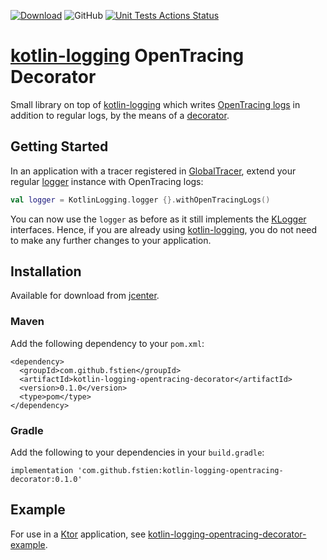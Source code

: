  [![Download](https://api.bintray.com/packages/fstien/kotlin-logging-opentracing-decorator/kotlin-logging-opentracing-decorator/images/download.svg)](https://bintray.com/fstien/kotlin-logging-opentracing-decorator/kotlin-logging-opentracing-decorator/_latestVersion)
 ![GitHub](https://img.shields.io/github/license/fstien/kotlin-logging-opentracing-decorator.svg?color=green&style=popout)
[![Unit Tests Actions Status](https://github.com/zopaUK/ktor-opentracing/workflows/Unit%20Tests/badge.svg)](https://github.com/{userName}/{repoName}/actions)

# [kotlin-logging](https://github.com/MicroUtils/kotlin-logging) OpenTracing Decorator

Small library on top of [kotlin-logging](https://github.com/MicroUtils/kotlin-logging) which writes  [OpenTracing logs](https://opentracing.io/docs/overview/tags-logs-baggage/#logs) in addition to regular logs, by the means of a [decorator](https://en.wikipedia.org/wiki/Decorator_pattern). 

## Getting Started 
In an application with a tracer registered in [GlobalTracer](https://opentracing.io/guides/java/tracers/#global-tracer), extend your regular [logger](https://github.com/MicroUtils/kotlin-logging) instance with OpenTracing logs: 
```kotlin
val logger = KotlinLogging.logger {}.withOpenTracingLogs()
```
You can now use the `logger` as before as it still implements the [KLogger](https://github.com/MicroUtils/kotlin-logging/blob/master/src/jvmMain/kotlin/mu/KLogger.kt) interfaces. Hence, if you are already using [kotlin-logging](https://github.com/MicroUtils/kotlin-logging), you do not need to make any further changes to your application. 


## Installation

Available for download from [jcenter](https://bintray.com/fstien/ktor-header-forwarding/ktor-header-forwarding).
### Maven
Add the following dependency to your `pom.xml`:
    
    <dependency>
      <groupId>com.github.fstien</groupId>
      <artifactId>kotlin-logging-opentracing-decorator</artifactId>
      <version>0.1.0</version>
      <type>pom</type>
    </dependency>

### Gradle
Add the following to your dependencies in your `build.gradle`:

    implementation 'com.github.fstien:kotlin-logging-opentracing-decorator:0.1.0'

## Example
For use in a [Ktor](https://ktor.io/) application, see [kotlin-logging-opentracing-decorator-example](https://github.com/fstien/kotlin-logging-opentracing-decorator-example).
